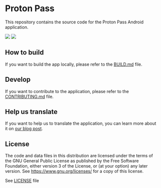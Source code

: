 # Proton Pass

This repository contains the source code for the Proton Pass Android application.

[![](https://play.google.com/intl/en_us/badges/images/generic/en-play-badge.png)](https://play.google.com/store/apps/details?id=proton.android.pass)
[![](https://fdroid.gitlab.io/artwork/badge/get-it-on.png)](https://f-droid.org/packages/proton.android.pass.fdroid)

## How to build

If you want to build the app locally, please refer to the [BUILD.md](./docs/public/BUILD.md) file.

## Develop

If you want to contribute to the application, please refer to the [CONTRIBUTING.md](CONTRIBUTING.md) file.

## Help us translate

If you want to help us to translate the application, you can learn more about it on [our blog post](https://proton.me/blog/translation-community).

## License

The code and data files in this distribution are licensed under the terms of the GNU General Public License as published by the Free Software Foundation, either version 3 of the License, or (at your option) any later version. See <https://www.gnu.org/licenses/> for a copy of this license.

See [LICENSE](LICENSE) file
